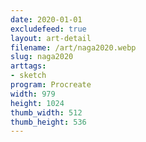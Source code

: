```yaml
---
date: 2020-01-01
excludefeed: true
layout: art-detail
filename: /art/naga2020.webp
slug: naga2020
arttags:
- sketch
program: Procreate
width: 979
height: 1024
thumb_width: 512
thumb_height: 536
---
```

